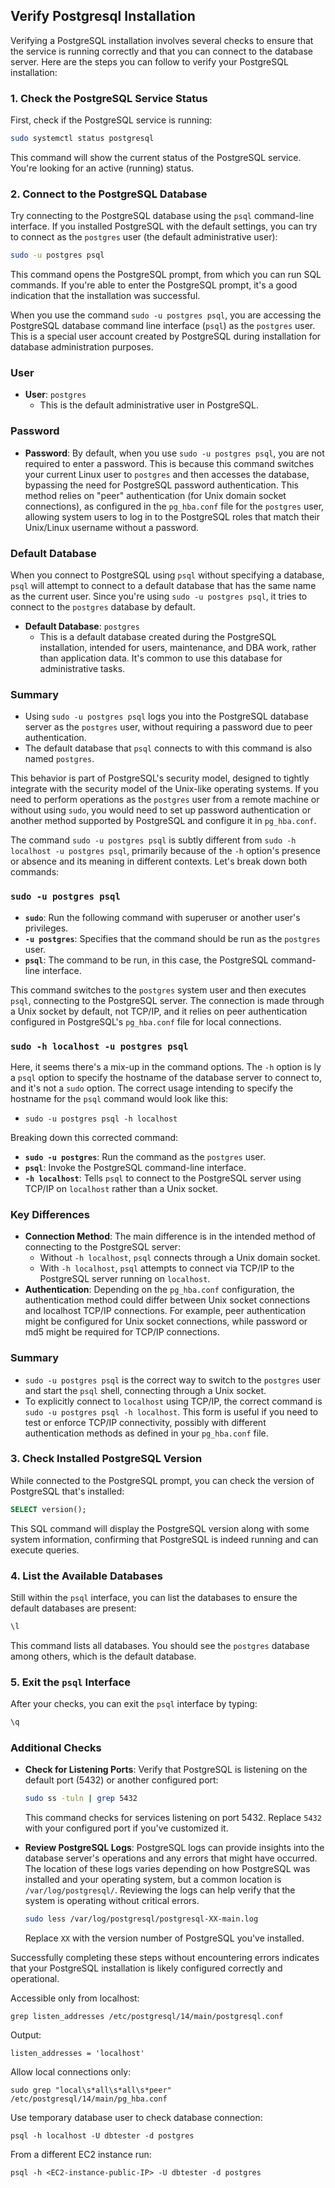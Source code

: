 ## Verify Postgresql Installation

Verifying a PostgreSQL installation involves several checks to ensure that the service is running correctly and that you can connect to the database server. Here are the steps you can follow to verify your PostgreSQL installation:

### 1. **Check the PostgreSQL Service Status**

First, check if the PostgreSQL service is running:

```bash
sudo systemctl status postgresql
```

This command will show the current status of the PostgreSQL service. You're looking for an active (running) status.

### 2. **Connect to the PostgreSQL Database**

Try connecting to the PostgreSQL database using the `psql` command-line interface. If you installed PostgreSQL with the default settings, you can try to connect as the `postgres` user (the default administrative user):

```bash
sudo -u postgres psql
```

This command opens the PostgreSQL prompt, from which you can run SQL commands. If you're able to enter the PostgreSQL prompt, it's a good indication that the installation was successful.

When you use the command `sudo -u postgres psql`, you are accessing the PostgreSQL database command line interface (`psql`) as the `postgres` user. This is a special user account created by PostgreSQL during installation for database administration purposes.

### User

- **User**: `postgres`
  - This is the default administrative user in PostgreSQL.

### Password

- **Password**: By default, when you use `sudo -u postgres psql`, you are not required to enter a password. This is because this command switches your current Linux user to `postgres` and then accesses the database, bypassing the need for PostgreSQL password authentication. This method relies on "peer" authentication (for Unix domain socket connections), as configured in the `pg_hba.conf` file for the `postgres` user, allowing system users to log in to the PostgreSQL roles that match their Unix/Linux username without a password.

### Default Database

When you connect to PostgreSQL using `psql` without specifying a database, `psql` will attempt to connect to a default database that has the same name as the current user. Since you're using `sudo -u postgres psql`, it tries to connect to the `postgres` database by default.

- **Default Database**: `postgres`
  - This is a default database created during the PostgreSQL installation, intended for users, maintenance, and DBA work, rather than application data. It's common to use this database for administrative tasks.

### Summary

- Using `sudo -u postgres psql` logs you into the PostgreSQL database server as the `postgres` user,  without requiring a password due to peer authentication.
- The default database that `psql` connects to with this command is also named `postgres`.

This behavior is part of PostgreSQL's security model, designed to tightly integrate with the security model of the Unix-like operating systems. If you need to perform operations as the `postgres` user from a remote machine or without using `sudo`, you would  need to set up password authentication or another method supported by PostgreSQL and configure it in `pg_hba.conf`.

The command `sudo -u postgres psql` is subtly different from `sudo -h localhost -u postgres psql`, primarily because of the `-h` option's presence or absence and its meaning in different contexts. Let's break down both commands:

### `sudo -u postgres psql`

- **`sudo`**: Run the following command with superuser or another user's privileges.
- **`-u postgres`**: Specifies that the command should be run as the `postgres` user.
- **`psql`**: The command to be run, in this case, the PostgreSQL command-line interface.

This command switches to the `postgres` system user and then executes `psql`, connecting to the PostgreSQL server. The connection is made through a Unix socket by default, not TCP/IP, and it  relies on peer authentication configured in PostgreSQL's `pg_hba.conf` file for local connections.

### `sudo -h localhost -u postgres psql`

Here, it seems there's a mix-up in the command options. The `-h` option is ly a `psql` option to specify the hostname of the database server to connect to, and it's not a `sudo` option. The correct usage intending to specify the hostname for the `psql` command would look like this:

- `sudo -u postgres psql -h localhost`

Breaking down this corrected command:

- **`sudo -u postgres`**: Run the command as the `postgres` user.
- **`psql`**: Invoke the PostgreSQL command-line interface.
- **`-h localhost`**: Tells `psql` to connect to the PostgreSQL server using TCP/IP on `localhost` rather than a Unix socket.

### Key Differences

- **Connection Method**: The main difference is in the intended method of connecting to the PostgreSQL server:
  - Without `-h localhost`, `psql` connects through a Unix domain socket.
  - With `-h localhost`, `psql` attempts to connect via TCP/IP to the PostgreSQL server running on `localhost`.
- **Authentication**: Depending on the `pg_hba.conf` configuration, the authentication method could differ between Unix socket connections and localhost TCP/IP connections. For example, peer authentication might be configured for Unix socket connections, while password or md5 might be required for TCP/IP connections.

### Summary

- `sudo -u postgres psql` is the correct way to switch to the `postgres` user and start the `psql` shell,  connecting through a Unix socket.
- To explicitly connect to `localhost` using TCP/IP, the correct command is `sudo -u postgres psql -h localhost`. This form is useful if you need to test or enforce TCP/IP connectivity, possibly with different authentication methods as defined in your `pg_hba.conf` file.

### 3. **Check Installed PostgreSQL Version**

While connected to the PostgreSQL prompt, you can check the version of PostgreSQL that's installed:

```sql
SELECT version();
```

This SQL command will display the PostgreSQL version along with some system information, confirming that PostgreSQL is indeed running and can execute queries.

### 4. **List the Available Databases**

Still within the `psql` interface, you can list the databases to ensure the default databases are present:

```sql
\l
```

This command lists all databases. You should see the `postgres` database among others, which is the default database.

### 5. **Exit the `psql` Interface**

After your checks, you can exit the `psql` interface by typing:

```sql
\q
```

### Additional Checks

- **Check for Listening Ports**: Verify that PostgreSQL is listening on the default port (5432) or another configured port:

  ```bash
  sudo ss -tuln | grep 5432
  ```

  This command checks for services listening on port 5432. Replace `5432` with your configured port if you've customized it.

- **Review PostgreSQL Logs**: PostgreSQL logs can provide insights into the database server's operations and any errors that might have occurred. The location of these logs varies depending on how PostgreSQL was installed and your operating system, but a common location is `/var/log/postgresql/`. Reviewing the logs can help verify that the system is operating without critical errors.

  ```bash
  sudo less /var/log/postgresql/postgresql-XX-main.log
  ```

  Replace `XX` with the version number of PostgreSQL you've installed.

Successfully completing these steps without encountering errors indicates that your PostgreSQL installation is likely configured correctly and operational.

Accessible only from localhost:

```
grep listen_addresses /etc/postgresql/14/main/postgresql.conf
```

Output:

```
listen_addresses = 'localhost'
```

Allow local connections only:

```
sudo grep "local\s*all\s*all\s*peer" /etc/postgresql/14/main/pg_hba.conf
```

Use temporary database user to check database connection:

```
psql -h localhost -U dbtester -d postgres
```

From a different EC2 instance run:

```
psql -h <EC2-instance-public-IP> -U dbtester -d postgres
```
